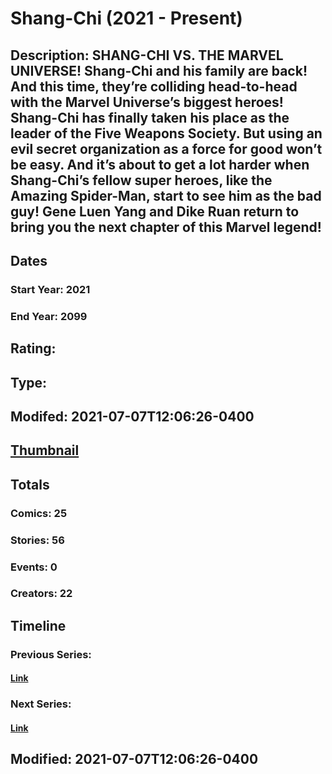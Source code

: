 # Shang-Chi (2021 - Present)
## Description: SHANG-CHI VS. THE MARVEL UNIVERSE! Shang-Chi and his family are back! And this time, they’re colliding head-to-head with the Marvel Universe’s biggest heroes! Shang-Chi has finally taken his place as the leader of the Five Weapons Society. But using an evil secret organization as a force for good won’t be easy. And it’s about to get a lot harder when Shang-Chi’s fellow super heroes, like the Amazing Spider-Man, start to see him as the bad guy! Gene Luen Yang and Dike Ruan return to bring you the next chapter of this Marvel legend! 
## Dates
### Start Year: 2021
### End Year: 2099
## Rating: 
## Type: 
## Modifed: 2021-07-07T12:06:26-0400
## [Thumbnail](http://i.annihil.us/u/prod/marvel/i/mg/c/e0/60e5d0f797eeb.jpg)
## Totals
### Comics: 25
### Stories: 56
### Events: 0
### Creators: 22
## Timeline
### Previous Series: 
#### [Link]()
### Next Series: 
#### [Link]()
## Modified: 2021-07-07T12:06:26-0400